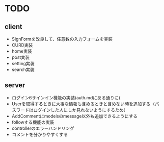 # TODO

## client

- SignFormを改良して、任意数の入力フォームを実装
- CURD実装
- home実装
- post実装
- setting実装
- search実装

## server

- ログイン6サインイン機能の実装(auth.mdにある通りに)
- Userを取得するときに大事な情報も含めるときと含めない時を追加する（パスワードはログインした人にしか見れないようにするため）
- AddCommentにmodelsのmessage以外も追加できるようにする
- followする機能の実装
- controllerのエラーハンドリング
- コメントを分かりやすくする